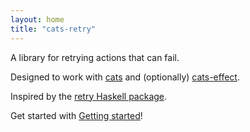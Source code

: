 ```yaml
---
layout: home
title: "cats-retry"
---
```


A library for retrying actions that can fail.

Designed to work with [cats](https://typelevel.org/cats/) and (optionally)
[cats-effect](https://typelevel.org/cats-effect/).

Inspired by the [retry Haskell
package](https://hackage.haskell.org/package/retry).

Get started with [Getting
started](https://cb372.github.io/cats-retry/docs/index.html)!
